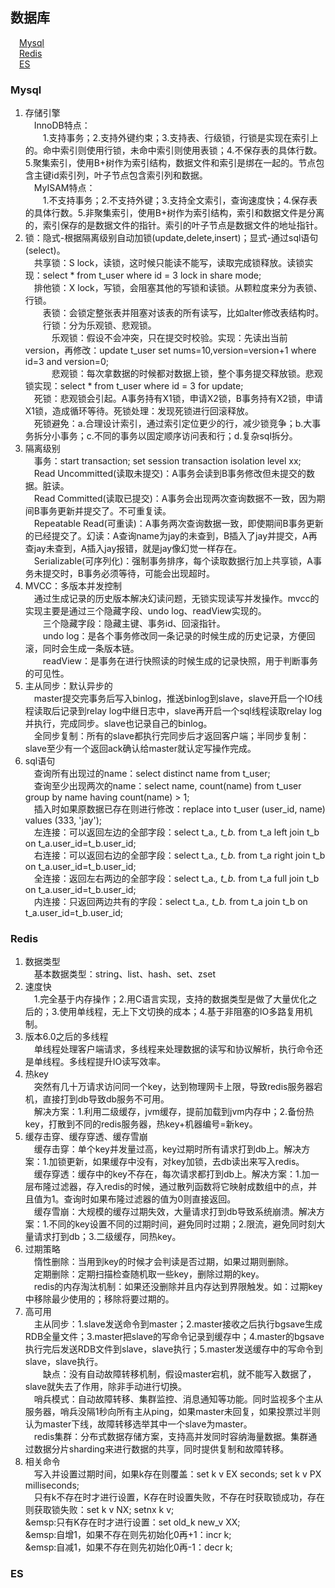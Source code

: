 ## 数据库

&emsp;[Mysql](/docs/database.md#Mysql)  
&emsp;[Redis](/docs/database.md#Redis)  
&emsp;[ES](/docs/database.md#ES)

### Mysql

1. 存储引擎  
   &emsp;InnoDB特点：  
   &emsp;&emsp;1.支持事务；2.支持外键约束；3.支持表、行级锁，行锁是实现在索引上的。命中索引则使用行锁，未命中索引则使用表锁；4.不保存表的具体行数。5.聚集索引，使用B+树作为索引结构，数据文件和索引是绑在一起的。节点包含主键id索引列，叶子节点包含索引列和数据。  
   &emsp;MyISAM特点：  
   &emsp;&emsp;1.不支持事务；2.不支持外键；3.支持全文索引，查询速度快；4.保存表的具体行数。5.非聚集索引，使用B+树作为索引结构，索引和数据文件是分离的，索引保存的是数据文件的指针。索引的叶子节点是数据文件的地址指针。  
2. 锁：隐式-根据隔离级别自动加锁(update,delete,insert)；显式-通过sql语句(select)。  
   &emsp;共享锁：S lock，读锁，这时候只能读不能写，读取完成锁释放。读锁实现：select * from t_user where id = 3 lock in share mode;  
   &emsp;排他锁：X lock，写锁，会阻塞其他的写锁和读锁。从颗粒度来分为表锁、行锁。  
   &emsp;&emsp;表锁：会锁定整张表并阻塞对该表的所有读写，比如alter修改表结构时。  
   &emsp;&emsp;行锁：分为乐观锁、悲观锁。  
   &emsp;&emsp;&emsp;乐观锁：假设不会冲突，只在提交时校验。实现：先读出当前version，再修改：update t_user set nums=10,version=version+1 where id=3 and version=0;  
   &emsp;&emsp;&emsp;悲观锁：每次拿数据的时候都对数据上锁，整个事务提交释放锁。悲观锁实现：select * from t_user where id = 3 for update;  
   &emsp;死锁：悲观锁会引起。A事务持有X1锁，申请X2锁，B事务持有X2锁，申请X1锁，造成循环等待。死锁处理：发现死锁进行回滚释放。  
   &emsp;死锁避免：a.合理设计索引，通过索引定位更少的行，减少锁竞争；b.大事务拆分小事务；c.不同的事务以固定顺序访问表和行；d.复杂sql拆分。  
3. 隔离级别  
   &emsp;事务：start transaction; set session transaction isolation level xx;  
   &emsp;Read Uncommitted(读取未提交)：A事务会读到B事务修改但未提交的数据。脏读。  
   &emsp;Read Committed(读取已提交)：A事务会出现两次查询数据不一致，因为期间B事务更新并提交了。不可重复读。  
   &emsp;Repeatable Read(可重读)：A事务两次查询数据一致，即使期间B事务更新的已经提交了。幻读：A查询name为jay的未查到，B插入了jay并提交，A再查jay未查到，A插入jay报错，就是jay像幻觉一样存在。  
   &emsp;Serializable(可序列化)：强制事务排序，每个读取数据行加上共享锁，A事务未提交时，B事务必须等待，可能会出现超时。  
4. MVCC：多版本并发控制   
   &emsp;通过生成记录的历史版本解决幻读问题，无锁实现读写并发操作。mvcc的实现主要是通过三个隐藏字段、undo log、readView实现的。  
   &emsp;&emsp;三个隐藏字段：隐藏主键、事务id、回滚指针。  
   &emsp;&emsp;undo log：是各个事务修改同一条记录的时候生成的历史记录，方便回滚，同时会生成一条版本链。  
   &emsp;&emsp;readView：是事务在进行快照读的时候生成的记录快照，用于判断事务的可见性。  
5. 主从同步：默认异步的  
   &emsp;master提交完事务后写入binlog，推送binlog到slave，slave开启一个IO线程读取后记录到relay log中继日志中，slave再开启一个sql线程读取relay log并执行，完成同步。slave也记录自己的binlog。  
   &emsp;全同步复制：所有的slave都执行完同步后才返回客户端；半同步复制：slave至少有一个返回ack确认给master就认定写操作完成。  
6. sql语句  
   &emsp;查询所有出现过的name：select distinct name from t_user;  
   &emsp;查询至少出现两次的name：select name, count(name) from t_user group by name having count(name) > 1;  
   &emsp;插入时如果原数据已存在则进行修改：replace into t_user (user_id, name) values (333, 'jay');  
   &emsp;左连接：可以返回左边的全部字段：select t_a.*, t_b.* from t_a left join t_b on t_a.user_id=t_b.user_id;  
   &emsp;右连接：可以返回右边的全部字段：select t_a.*, t_b.* from t_a right join t_b on t_a.user_id=t_b.user_id;  
   &emsp;全连接：返回左右两边的全部字段：select t_a.*, t_b.* from t_a full join t_b on t_a.user_id=t_b.user_id;  
   &emsp;内连接：只返回两边共有的字段：select t_a.*, t_b.* from t_a join t_b on t_a.user_id=t_b.user_id;  

### Redis
1. 数据类型  
   &emsp;基本数据类型：string、list、hash、set、zset  
2. 速度快  
   &emsp;1.完全基于内存操作；2.用C语言实现，支持的数据类型是做了大量优化之后的；3.使用单线程，无上下文切换的成本；4.基于非阻塞的IO多路复用机制。  
3. 版本6.0之后的多线程  
   &emsp;单线程处理客户端请求，多线程来处理数据的读写和协议解析，执行命令还是单线程。多线程提升IO读写效率。  
4. 热key  
   &emsp;突然有几十万请求访问同一个key，达到物理网卡上限，导致redis服务器宕机，直接打到db导致db服务不可用。  
   &emsp;解决方案：1.利用二级缓存，jvm缓存，提前加载到jvm内存中；2.备份热key，打散到不同的redis服务器，热key+机器编号=新key。  
5. 缓存击穿、缓存穿透、缓存雪崩  
   &emsp;缓存击穿：单个key并发量过高，key过期时所有请求打到db上。解决方案：1.加锁更新，如果缓存中没有，对key加锁，去db读出来写入redis。  
   &emsp;缓存穿透：缓存中的key不存在，每次请求都打到db上。解决方案：1.加一层布隆过滤器，存入redis的时候，通过散列函数将它映射成数组中的点，并且值为1。查询时如果布隆过滤器的值为0则直接返回。  
   &emsp;缓存雪崩：大规模的缓存过期失效，大量请求打到db导致系统崩溃。解决方案：1.不同的key设置不同的过期时间，避免同时过期；2.限流，避免同时刻大量请求打到db；3.二级缓存，同热key。  
6. 过期策略  
   &emsp;惰性删除：当用到key的时候才会判读是否过期，如果过期则删除。  
   &emsp;定期删除：定期扫描检查随机取一些key，删除过期的key。  
   &emsp;redis的内存淘汰机制：如果还没删除并且内存达到界限触发。如：过期key中移除最少使用的；移除将要过期的。  
7. 高可用  
   &emsp;主从同步：1.slave发送命令到master；2.master接收之后执行bgsave生成RDB全量文件；3.master把slave的写命令记录到缓存中；4.master的bgsave执行完后发送RDB文件到slave，slave执行；5.master发送缓存中的写命令到slave，slave执行。  
   &emsp;&emsp;缺点：没有自动故障转移机制，假设master宕机，就不能写入数据了，slave就失去了作用，除非手动进行切换。  
   &emsp;哨兵模式：自动故障转移、集群监控、消息通知等功能。同时监视多个主从服务器，哨兵没隔1秒向所有主从ping，如果master未回复，如果投票过半则认为master下线，故障转移选举其中一个slave为master。  
   &emsp;redis集群：分布式数据存储方案，支持高并发同时容纳海量数据。集群通过数据分片sharding来进行数据的共享，同时提供复制和故障转移。  
8. 相关命令  
   &emsp;写入并设置过期时间，如果k存在则覆盖：set k v EX seconds; set k v PX milliseconds;  
   &emsp;只有k不存在时才进行设置，K存在时设置失败，不存在时获取锁成功，存在则获取锁失败：set k v NX; setnx k v;  
   &emsp:只有K存在时才进行设置：set old_k new_v XX;  
   &emsp:自增1，如果不存在则先初始化0再+1：incr k;  
   &emsp:自减1，如果不存在则先初始化0再-1：decr k;  

### ES
